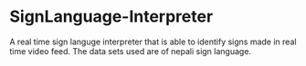 # SignLanguage-Interpreter
 
A real time sign languge interpreter that is able to identify signs made in real time video feed.
The data sets used are of nepali sign language.



